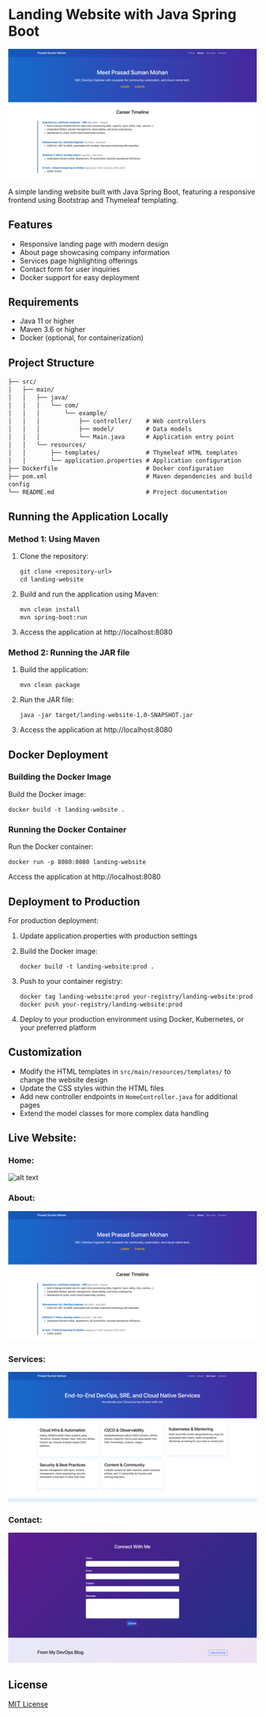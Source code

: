 # Landing Website with Java Spring Boot
![alt text](image-1.png)

A simple landing website built with Java Spring Boot, featuring a responsive frontend using Bootstrap and Thymeleaf templating.

## Features

- Responsive landing page with modern design
- About page showcasing company information
- Services page highlighting offerings
- Contact form for user inquiries
- Docker support for easy deployment

## Requirements

- Java 11 or higher
- Maven 3.6 or higher
- Docker (optional, for containerization)

## Project Structure

```
├── src/
│   ├── main/
│   │   ├── java/
│   │   │   └── com/
│   │   │       └── example/
│   │   │           ├── controller/    # Web controllers
│   │   │           ├── model/         # Data models
│   │   │           └── Main.java      # Application entry point
│   │   └── resources/
│   │       ├── templates/             # Thymeleaf HTML templates
│   │       └── application.properties # Application configuration
├── Dockerfile                         # Docker configuration
├── pom.xml                            # Maven dependencies and build config
└── README.md                          # Project documentation
```

## Running the Application Locally

### Method 1: Using Maven

1. Clone the repository:
   ```
   git clone <repository-url>
   cd landing-website
   ```

2. Build and run the application using Maven:
   ```
   mvn clean install
   mvn spring-boot:run
   ```

3. Access the application at http://localhost:8080

### Method 2: Running the JAR file

1. Build the application:
   ```
   mvn clean package
   ```

2. Run the JAR file:
   ```
   java -jar target/landing-website-1.0-SNAPSHOT.jar
   ```

3. Access the application at http://localhost:8080

## Docker Deployment

### Building the Docker Image

Build the Docker image:

```
docker build -t landing-website .
```

### Running the Docker Container

Run the Docker container:

```
docker run -p 8080:8080 landing-website
```

Access the application at http://localhost:8080

## Deployment to Production

For production deployment:

1. Update application.properties with production settings
2. Build the Docker image:
   ```
   docker build -t landing-website:prod .
   ```

3. Push to your container registry:
   ```
   docker tag landing-website:prod your-registry/landing-website:prod
   docker push your-registry/landing-website:prod
   ```

4. Deploy to your production environment using Docker, Kubernetes, or your preferred platform

## Customization

- Modify the HTML templates in `src/main/resources/templates/` to change the website design
- Update the CSS styles within the HTML files
- Add new controller endpoints in `HomeController.java` for additional pages
- Extend the model classes for more complex data handling

## Live Website:

### Home:
![alt text](image-2.png)

### About:
![alt text](image-1.png)

### Services:
![alt text](image-3.png)

### Contact:
![alt text](image-4.png)

## License

[MIT License](LICENSE)